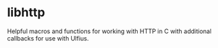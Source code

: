 # libhttp

Helpful macros and functions for working with HTTP in C with additional callbacks for use with Ulfius.
